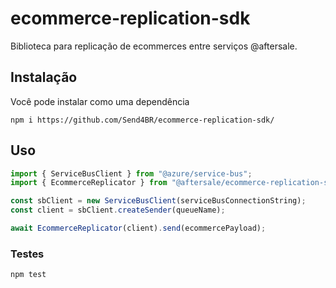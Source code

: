 # ecommerce-replication-sdk

Biblioteca para replicação de ecommerces entre serviços @aftersale.

## Instalação

Você pode instalar como uma dependência

```
npm i https://github.com/Send4BR/ecommerce-replication-sdk/
```

## Uso

```typescript
import { ServiceBusClient } from "@azure/service-bus";
import { EcommerceReplicator } from "@aftersale/ecommerce-replication-sdk";

const sbClient = new ServiceBusClient(serviceBusConnectionString);
const client = sbClient.createSender(queueName);

await EcommerceReplicator(client).send(ecommercePayload);
```

### Testes

```
npm test
```
